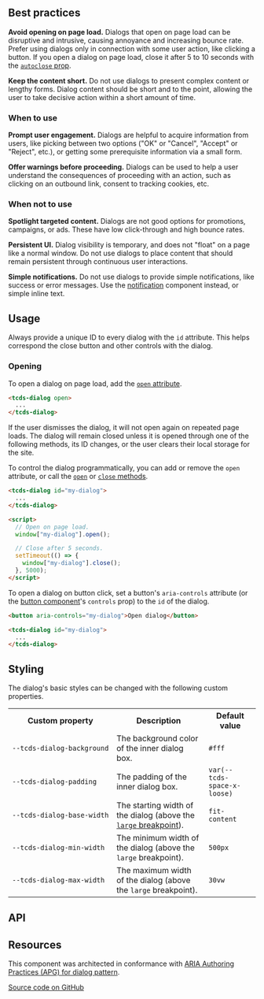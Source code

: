 <!--lede
  Dialogs are overlays that restrict focus and interactivity to a popup window in order to prompt some user engagement.
lede-->

<!--twig
{% embed "@tch/includes/example.twig" %}
{% block content %}
<tcds-dialog id="my-dialog">
  <p>Hello world!</p>
</tcds-dialog>

<tcds-button controls="my-dialog">Open dialog</tcds-button>
{% endblock %}
{% endembed %}
twig-->

## Best practices
**Avoid opening on page load.** Dialogs that open on page load can be disruptive and intrusive, causing annoyance and increasing bounce rate. Prefer using dialogs only in connection with some user action, like clicking a button. If you open a dialog on page load, close it after 5 to 10 seconds with the [`autoclose` prop](#autoclose-attribute).

**Keep the content short.** Do not use dialogs to present complex content or lengthy forms. Dialog content should be short and to the point, allowing the user to take decisive action within a short amount of time.

### When to use
**Prompt user engagement.** Dialogs are helpful to acquire information from users, like picking between two options ("OK" or "Cancel", "Accept" or "Reject", etc.), or getting some prerequisite information via a small form.

**Offer warnings before proceeding.** Dialogs can be used to help a user understand the consequences of proceeding with an action, such as clicking on an outbound link, consent to tracking cookies, etc.

### When not to use
**Spotlight targeted content.** Dialogs are not good options for promotions, campaigns, or ads. These have low click-through and high bounce rates.

**Persistent UI.** Dialog visibility is temporary, and does not "float" on a page like a normal window. Do not use dialogs to place content that should remain persistent through continuous user interactions.

**Simple notifications.** Do not use dialogs to provide simple notifications, like success or error messages. Use the [notification](/components/notification) component instead, or simple inline text.

## Usage
Always provide a unique ID to every dialog with the `id` attribute. This helps correspond the close button and other controls with the dialog.

### Opening
To open a dialog on page load, add the [`open` attribute](#open-attribute).

```html
<tcds-dialog open>
  ...
</tcds-dialog>
```

If the user dismisses the dialog, it will not open again on repeated page loads. The dialog will remain closed unless it is opened through one of the following methods, its ID changes, or the user clears their local storage for the site.

To control the dialog programmatically, you can add or remove the `open` attribute, or call the [`open`](#open-method) or [`close` methods](#close-method).

```html
<tcds-dialog id="my-dialog">
  ...
</tcds-dialog>

<script>
  // Open on page load.
  window["my-dialog"].open();

  // Close after 5 seconds.
  setTimeout(() => {
    window["my-dialog"].close();
  }, 5000);
</script>
```

To open a dialog on button click, set a button's `aria-controls` attribute (or the [button component](/components/button)'s `controls` prop) to the `id` of the dialog.

```html
<button aria-controls="my-dialog">Open dialog</button>

<tcds-dialog id="my-dialog">
  ...
</tcds-dialog>
```

## Styling
The dialog's basic styles can be changed with the following custom properties.

<table>
  <tr>
    <th>Custom property</th>
    <th>Description</th>
    <th>Default value</th>
  </tr>
  <tr>
    <td><code style="white-space: nowrap">--tcds-dialog-background</code></td>
    <td>The background color of the inner dialog box.</td>
    <td><code>#fff</code></td>
  </tr>
  <tr>
    <td><code style="white-space: nowrap">--tcds-dialog-padding</code></td>
    <td>The padding of the inner dialog box.</td>
    <td><code>var(--tcds-space-x-loose)</code></td>
  </tr>
  <tr>
    <td><code style="white-space: nowrap">--tcds-dialog-base-width</code></td>
    <td>The starting width of the dialog (above the <a href="/design/layout#breakpoints"><code>large</code> breakpoint</a>).</td>
    <td><code>fit-content</code></td>
  </tr>
  <tr>
    <td><code style="white-space: nowrap">--tcds-dialog-min-width</code></td>
    <td>The minimum width of the dialog (above the <code>large</code> breakpoint).</td>
    <td><code>500px</code></td>
  </tr>
  <tr>
    <td><code style="white-space: nowrap">--tcds-dialog-max-width</code></td>
    <td>The maximum width of the dialog (above the <code>large</code> breakpoint).</td>
    <td><code>30vw</code></td>
  </tr>
</table>

## API
<!--twig {{ include("@tch/includes/api.twig", {
  attributes: [
    {
      name: "open",
      type: ["state", "boolean"],
      description: "The dialog is open. Useful for opening a dialog on page load.",
      required: "no",
    },
    {
      name: "autoclose",
      type: ["prop", "number"],
      description: "The time (in seconds) before closing the dialog after opening.",
      required: "no",
    },
  ],
  slots: [
    {
      name: "(default)",
      multiple: "no",
      description: "Default content slot.",
      required: "no",
    },
  ],
  methods: [
    {
      name: "open",
      description: "Opens the dialog.",
    },
    {
      name: "close",
      description: "Closes the dialog.",
    },
  ],
}) }} twig-->

<!--
https://polaris.shopify.com/components/modal
https://nordhealth.design/components/modal/
https://opensource.adobe.com/spectrum-web-components/components/dialog-base/
https://ant.design/components/modal/
https://carbondesignsystem.com/components/modal/usage/
https://designsystem.digital.gov/components/modal/
https://atlassian.design/components/modal-dialog/examples
https://developer.microsoft.com/en-us/fluentui#/controls/web/dialog
https://baseweb.design/components/modal/
https://protocol.mozilla.org/components/detail/modal.html
-->

## Resources
This component was architected in conformance with [ARIA Authoring Practices (APG) for dialog pattern](https://www.w3.org/WAI/ARIA/apg/patterns/dialogmodal/).

[Source code on GitHub](https://github.com/jacecotton/tcds/blob/main/components/dialog/)